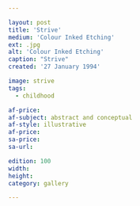 ```yaml
---

layout: post
title: 'Strive'
medium: 'Colour Inked Etching'
ext: .jpg
alt: 'Colour Inked Etching'
caption: "Strive"
created: '27 January 1994'

image: strive
tags:
  - childhood

af-price:
af-subject: abstract and conceptual
af-style: illustrative
af-price:
sa-price:
sa-url:

edition: 100
width:
height:
category: gallery

---
```

